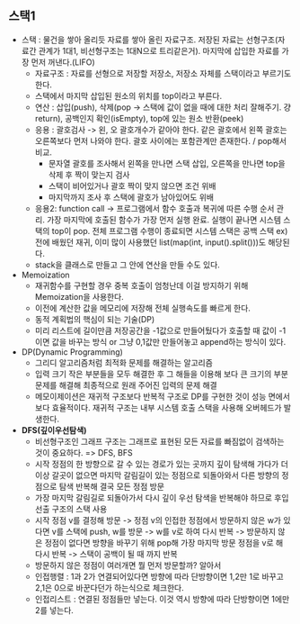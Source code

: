 ## 스택1

- 스택 : 물건을 쌓아 올리듯 자료를 쌓아 올린 자료구조. 저장된 자료는 선형구조(자료간 관계가 1대1, 비선형구조는 1대N으로 트리같은거). 마지막에 삽입한 자료를 가장 먼저 꺼낸다.(LIFO)
  - 자료구조 : 자료를 선형으로 저장할 저장소, 저장소 자체를 스택이라고 부르기도 한다.
  - 스택에서 마지막 삽입된 원소의 위치를 top이라고 부른다.
  - 연산 : 삽입(push), 삭제(pop -> 스택에 값이 없을 때에 대한 처리 잘해주기. 걍 return), 공백인지 확인(isEmpty), top에 있는 원소 반환(peek)
  - 응용 : 괄호검사 -> 왼, 오 괄호개수가 같아야 한다. 같은 괄호에서 왼쪽 괄호는 오른쪽보다 먼저 나와야 한다. 괄호 사이에는 포함관계만 존재한다. / pop해서 비교.
    - 문자열 괄호를 조사해서 왼쪽을 만나면 스택 삽입, 오른쪽을 만나면 top을 삭제 후 짝이 맞는지 검사
    - 스택이 비어있거나 괄호 짝이 맞지 않으면 조건 위배
    - 마지막까지 조사 후 스택에 괄호가 남아있어도 위배
  - 응용2: function call -> 프로그램에서 함수 호출과 복귀에 따른 수행 순서 관리. 가장 마지막에 호출된 함수가 가장 먼저 실행 완료. 실행이 끝나면 시스템 스택의 top이 pop. 전체 프로그램 수행이 종료되면 시스템 스택은 공백 스택 ex)전에 배웠던 재귀, 이미 많이 사용했던 list(map(int, input().split()))도 해당된다.
  - stack을 클래스로 만들고 그 안에 연산을 만들 수도 있다.
- Memoization
  - 재귀함수를 구현할 경우 중복 호출이 엄청난데 이걸 방지하기 위해 Memoization을 사용한다.
  - 이전에 계산한 값을 메모리에 저장해 전체 실행속도를 빠르게 한다.
  - 동적 계획법의 핵심이 되는 기술(DP)
  - 미리 리스트에 길이만큼 저장공간을 -1값으로 만들어뒀다가 호출할 때 값이 -1이면 값을 바꾸는 방식 or 그냥 0,1값만 만들어놓고 append하는 방식이 있다.
- DP(Dynamic Programming)
  - 그리디 알고리즘처럼 최적화 문제를 해결하는 알고리즘
  - 입력 크기 작은 부분들을 모두 해결한 후 그 해들을 이용해 보다 큰 크기의 부분 문제를 해결해 최종적으로 원래 주어진 입력의 문제 해결
  - 메모이제이션은 재귀적 구조보다 반복적 구조로 DP를 구현한 것이 성능 면에서 보다 효율적이다. 재귀적 구조는 내부 시스템 호출 스택을 사용해 오버헤드가 발생한다.
- **DFS(깊이우선탐색)**
  - 비선형구조인 그래프 구조는 그래프로 표현된 모든 자료를 빠짐없이 검색하는 것이 중요하다. => DFS, BFS
  - 시작 정점의 한 방향으로 갈 수 있는 경로가 있는 곳까지 깊이 탐색해 가다가 더 이상 갈곳이 없으면 마지막 갈림길이 있는 정점으로 되돌아와서 다른 방향의 정점으로 탐색 반복해 결국 모든 정점 방문
  - 가장 마지막 갈림길로 되돌아가서 다시 깊이 우선 탐색을 반복해야 하므로 후입선출 구조의 스택 사용
  - 시작 정점 v를 결정해 방문 -> 정점 v의 인접한 정점에서 방문하지 않은 w가 있다면 v를 스택에 push, w를 방문 -> w를 v로 하여 다시 반복 -> 방문하지 않은 정점이 없다면 방향을 바꾸기 위해 pop해 가장 마지막 방문 정점을 v로 해 다시 반복 -> 스택이 공백이 될 때 까지 반복
  - 방문하지 않은 정점이 여러개면 뭘 먼저 방문할까? 알아서
  - 인접행렬 : 1과 2가 연결되어있다면 방향에 따라 단방향이면 1,2만 1로 바꾸고 2,1은 0으로 바꾼다던가 하는식으로 체크한다.
  - 인접리스트 : 연결된 정점들만 넣는다. 이것 역시 방향에 따라 단방향이면 1에만 2를 넣는다.
